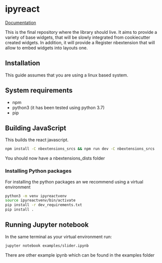 # ipyreact

[Documentation](https://ipyreact.readthedocs.io/en/latest/)

This is the final repository where the library should live. It aims to provide
a variety of base widgets, that will be slowly integrated from cookiecutter
created widgets. In addition, it will provide a Register nbextension that will
allow to embed widgets into layouts one.


## Installation
This guide assumes that you are using a linux based system.

## System requirements
- npm
- python3 (it has been tested using python 3.7)
- pip

## Building JavaScript
This builds the react javascript.

```bash
npm install -C nbextensions_srcs && npm run dev -C nbextensions_srcs
```
You should now have a nbextensions_dists folder

### Installing Python packages
For installing the python packages an we recommend using a virtual environment
```bash
python3 -m venv ipyreactvenv
source ipyreactvenv/bin/activate
pip install -r dev_requirements.txt
pip install .
```

## Running Jupyter notebook
In the same terminal as your virtual environment run:

```bash
jupyter notebook examples/slider.ipynb
```

There are other example ipynb which can be found in the examples folder
